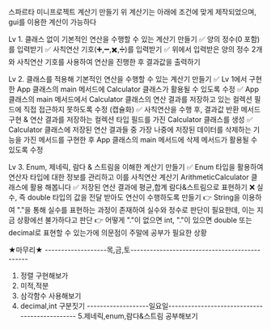 스파르타 미니프로젝트 계산기 만들기
위 계산기는 아래에 조건에 맞게 제작되었으며, gui를 이용한 계산이 가능하다

Lv 1. 클래스 없이 기본적인 연산을 수행할 수 있는 계산기 만들기
 ✅ 양의 정수(0 포함)를 입력받기
 ✅ 사칙연산 기호(➕,➖,✖️,➗)를 입력받기
 ✅ 위에서 입력받은 양의 정수 2개와 사칙연산 기호를 사용하여 연산을 진행한 후 결과값을 출력하기

Lv 2. 클래스를 적용해 기본적인 연산을 수행할 수 있는 계산기 만들기
 ✅ Lv 1에서 구현한 App 클래스의 main 메서드에 Calculator 클래스가 활용될 수 있도록 수정
 ✅ App 클래스의 main 메서드에서 Calculator 클래스의 연산 결과를 저장하고 있는 컬렉션 필드에 직접 접근하지 못하도록 수정 (캡슐화)
 ✅ 사칙연산을 수행 후, 결과값 반환 메서드 구현 & 연산 결과를 저장하는 컬렉션 타입 필드를 가진 Calculator 클래스를 생성
 ✅ Calculator 클래스에 저장된 연산 결과들 중 가장 나중에 저장된 데이터를 삭제하는 기능을 가진 메서드를 구현한 후 App 클래스의 main 메서드에 삭제 메서드가 활용될 수 있도록 수정

Lv 3. Enum, 제네릭, 람다 & 스트림을 이해한 계산기 만들기
 ✅ Enum 타입을 활용하여 연산자 타입에 대한 정보를 관리하고 이를 사칙연산 계산기 ArithmeticCalculator 클래스에 활용 해봅니다
 ✅ 저장된 연산 결과에 평균,합계 람다&스트림으로 표현하기
 ❌ 실수, 즉 double 타입의 값을 전달 받아도 연산이 수행하도록 만들기
    👉 String을 이용하여 "."을 통해 실수를 표현하는 과정이 존재하여 실수와 정수로 판단이 필요한데, 이는 지금 상황에선 불가하다고 판단
    👉 어떻게 "."이 없으면 int, "."이 있으면 double 또는 decimal로 표현할 수 있는가에 의문점이 주말에 공부가 필요한 상황

★마무리★
-------------------목,금,토----------------------------------------------
1. 정렬 구현해보가
2. 미적,적분
3. 삼각함수 사용해보기
4. decimal,int 구분짓기
-------------------일요일----------------------------------------------
5.제네릭,enum,람다&스트림 공부해보기 
